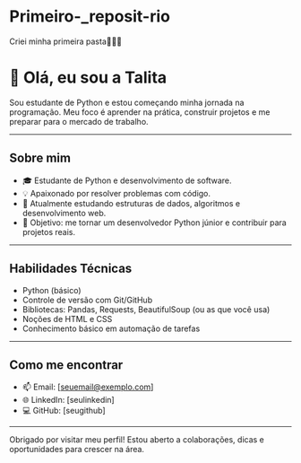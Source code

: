 # Primeiro-_reposit-rio
Criei minha primeira pasta🤙😀🙏


 # 👋 Olá, eu sou a Talita

Sou estudante de Python e estou começando minha jornada na programação. Meu foco é aprender na prática, construir projetos e me preparar para o mercado de trabalho.

---

## Sobre mim

- 🎓 Estudante de Python e desenvolvimento de software.
- 💡 Apaixonado por resolver problemas com código.
- 🌱 Atualmente estudando estruturas de dados, algoritmos e desenvolvimento web.
- 🎯 Objetivo: me tornar um desenvolvedor Python júnior e contribuir para projetos reais.

---

## Habilidades Técnicas

- Python (básico)
- Controle de versão com Git/GitHub
- Bibliotecas: Pandas, Requests, BeautifulSoup (ou as que você usa)
- Noções de HTML e CSS
- Conhecimento básico em automação de tarefas

---

## Como me encontrar

- 📫 Email: [seuemail@exemplo.com]
- 🌐 LinkedIn: [seulinkedin]
- 💻 GitHub: [seugithub]

---

Obrigado por visitar meu perfil! Estou aberto a colaborações, dicas e oportunidades para crescer na área.


